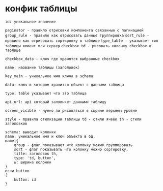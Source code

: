 # конфик таблицы
`id: уникальное значение`

`paginator - правило отрисовки компонента связанные с пагинацией`
`group_rule - правило как отрисовать данные группировка`
`sort_rule - правило как отрисовать сортировку в таблице`
`type_table - указывает тип таблицы клиент или сервер`
`checkbox_td - рисовать колонку checkbox в таблице`

`checkbox_data - ключ где хранятся выбранные checkbox`

`name: название таблицы (заголовок)`

`key_main - уникальное имя ключа в schema`

`data: ключ в котором хранится объект с данными таблицы`

`type: table указывает что это таблица`

`api_url: api который заполняет данными таблицу`

`screen_visible - нужно ли рисоваться в скрине верхнем уровне`

`style - правила стилизации таблицы
    td - стили ячеёк
    th - стили заголовков
`

 
    schema: выводит колонки  
    name: уникальное имя и ключ объекта в бд,    
    name:{
        group - флаг показывает что колонку можно группировать
        sort - флаг показывать что колонку можно сортировку,
        title: заголовок th,
        type: 'td, button',
        w: ширина колонки
    }
    если button 
    {
        button: id
    }